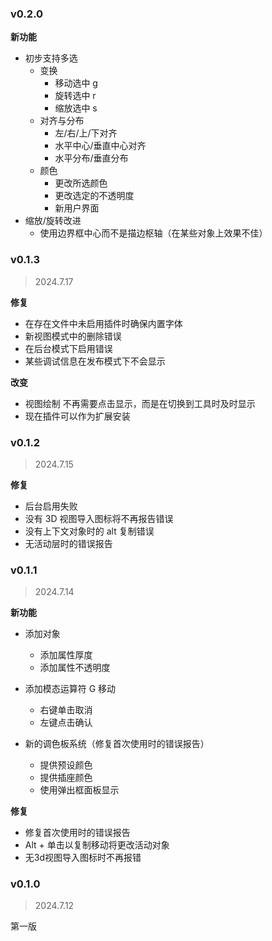 ### v0.2.0

**新功能**

+ 初步支持多选
    + 变换
        + 移动选中 g
        + 旋转选中 r
        + 缩放选中 s
    + 对齐与分布
        + 左/右/上/下对齐
        + 水平中心/垂直中心对齐
        + 水平分布/垂直分布
    + 颜色
        + 更改所选颜色
        + 更改选定的不透明度
        + 新用户界面
+ 缩放/旋转改进
    + 使用边界框中心而不是描边枢轴（在某些对象上效果不佳）

### v0.1.3

> 2024.7.17

**修复**

+ 在存在文件中未启用插件时确保内置字体
+ 新视图模式中的删除错误
+ 在后台模式下启用错误
+ 某些调试信息在发布模式下不会显示

**改变**

+ 视图绘制 不再需要点击显示，而是在切换到工具时及时显示
+ 现在插件可以作为扩展安装

### v0.1.2

> 2024.7.15

**修复**

+ 后台启用失败
+ 没有 3D 视图导入图标将不再报告错误
+ 没有上下文对象时的 alt 复制错误
+ 无活动层时的错误报告

### v0.1.1

> 2024.7.14

**新功能**

+ 添加对象
    + 添加属性厚度
    + 添加属性不透明度

+ 添加模态运算符 G 移动
    + 右键单击取消
    + 左键点击确认

+ 新的调色板系统（修复首次使用时的错误报告）
    + 提供预设颜色
    + 提供插座颜色
    + 使用弹出框面板显示

**修复**

+ 修复首次使用时的错误报告
+ Alt + 单击以复制移动将更改活动对象
+ 无3d视图导入图标时不再报错

### v0.1.0

> 2024.7.12

第一版